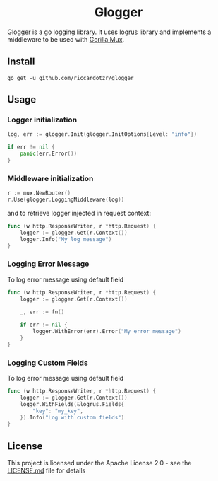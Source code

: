 <div align="center">

# Glogger

</div>

Glogger is a go logging library. It uses [logrus](https://github.com/sirupsen/logrus) library and implements a middleware to be used with [Gorilla Mux](https://github.com/gorilla/mux).

## Install

```ssh
go get -u github.com/riccardotzr/glogger
```

## Usage

### Logger initialization
```go
log, err := glogger.Init(glogger.InitOptions{Level: "info"})

if err != nil {
    panic(err.Error())
}

```

### Middleware initialization
```go
r := mux.NewRouter()
r.Use(glogger.LoggingMiddleware(log))
```

and to retrieve logger injected in request context:

```go
func (w http.ResponseWriter, r *http.Request) {
    logger := glogger.Get(r.Context())
    logger.Info("My log message")
}
```

### Logging Error Message

To log error message using default field

```go
func (w http.ResponseWriter, r *http.Request) {
    logger := glogger.Get(r.Context())
    
    _, err := fn()

    if err != nil {
        logger.WithError(err).Error("My error message")
    }
}
```

### Logging Custom Fields
To log error message using default field

```go
func (w http.ResponseWriter, r *http.Request) {
    logger := glogger.Get(r.Context())
    logger.WithFields(&logrus.Fields{
        "key": "my_key",
    }).Info("Log with custom fields")
}
```

## License

This project is licensed under the Apache License 2.0 - see the [LICENSE.md](LICENSE.md)
file for details